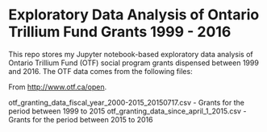 <h1>Exploratory Data Analysis of Ontario Trillium Fund Grants 1999 - 2016</h1>

This repo stores my Jupyter notebook-based exploratory data analysis of Ontario Trillium Fund (OTF) social program grants dispensed between 1999 and 2016.  The OTF data comes from the following files:



From http://www.otf.ca/open.

otf_granting_data_fiscal_year_2000-2015_20150717.csv  - Grants for the period between 1999 to 2015
otf_granting_data_since_april_1_2015.csv - Grants for the period between 2015 to 2016

